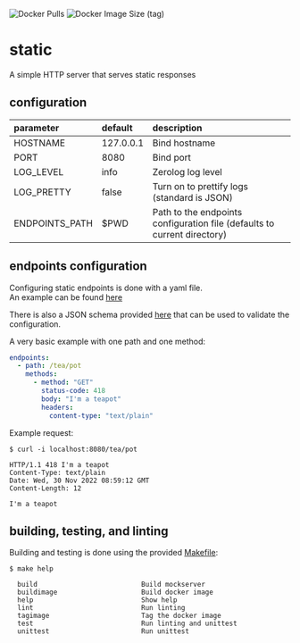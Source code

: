 ![Docker Pulls](https://img.shields.io/docker/pulls/antonjah/static?style=flat-square&logo=appveyor)
![Docker Image Size (tag)](https://img.shields.io/docker/image-size/antonjah/static/latest?style=flat-square&logo=appveyor)


# static

A simple HTTP server that serves static responses

## configuration

| parameter      | default   | description                                                               |
|:---------------|:----------|:--------------------------------------------------------------------------|
| HOSTNAME       | 127.0.0.1 | Bind hostname                                                             |
| PORT           | 8080      | Bind port                                                                 |
| LOG_LEVEL      | info      | Zerolog log level                                                         |
| LOG_PRETTY     | false     | Turn on to prettify logs (standard is JSON)                               |
| ENDPOINTS_PATH | $PWD      | Path to the endpoints configuration file (defaults to current directory)  |

## endpoints configuration

Configuring static endpoints is done with a yaml file.  
An example can be found [here](example/endpoints.yaml)

There is also a JSON schema provided [here](example/schema.json) that can be used to validate the configuration.

A very basic example with one path and one method:

```yaml
endpoints:
  - path: /tea/pot
    methods:
      - method: "GET"
        status-code: 418
        body: "I'm a teapot"
        headers:
          content-type: "text/plain"
```

Example request:

```log
$ curl -i localhost:8080/tea/pot

HTTP/1.1 418 I'm a teapot
Content-Type: text/plain
Date: Wed, 30 Nov 2022 08:59:12 GMT
Content-Length: 12

I'm a teapot
```

## building, testing, and linting

Building and testing is done using the provided [Makefile](Makefile):

```shell
$ make help
                                                                                                                                              
  build                          Build mockserver
  buildimage                     Build docker image
  help                           Show help
  lint                           Run linting
  tagimage                       Tag the docker image
  test                           Run linting and unittest
  unittest                       Run unittest
```

